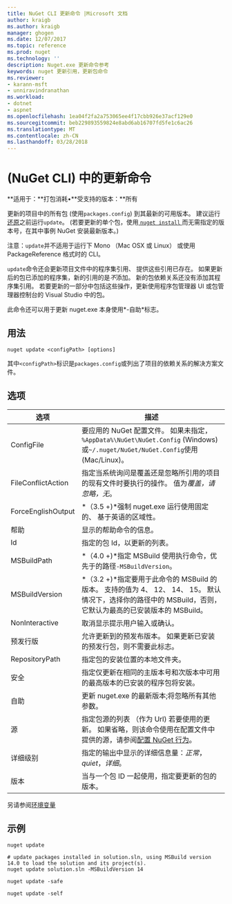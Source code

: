 ```yaml
---
title: NuGet CLI 更新命令 |Microsoft 文档
author: kraigb
ms.author: kraigb
manager: ghogen
ms.date: 12/07/2017
ms.topic: reference
ms.prod: nuget
ms.technology: ''
description: Nuget.exe 更新命令参考
keywords: nuget 更新引用，更新包命令
ms.reviewer:
- karann-msft
- unniravindranathan
ms.workload:
- dotnet
- aspnet
ms.openlocfilehash: 1ea04f2fa2a753065ee4f17cbb926e37acf129e0
ms.sourcegitcommit: beb229893559824e8abd6ab16707fd5fe1c6ac26
ms.translationtype: MT
ms.contentlocale: zh-CN
ms.lasthandoff: 03/28/2018
---
```

# <a name="update-command-nuget-cli"></a>(NuGet CLI) 中的更新命令

**适用于：**打包消耗&bullet;**受支持的版本：**所有

更新的项目中的所有包 (使用`packages.config`) 到其最新的可用版本。 建议运行[还原](cli-ref-restore.md)之前运行`update`。 (若要更新的单个包，使用[ `nuget install` ](cli-ref-install.md)而无需指定的版本号，在其中事例 NuGet 安装最新版本。)

注意：`update`并不适用于运行下 Mono （Mac OSX 或 Linux） 或使用 PackageReference 格式时的 CLI。

`update`命令还会更新项目文件中的程序集引用、 提供这些引用已存在。 如果更新后的包已添加的程序集，新的引用的是*不*添加。 新的包依赖关系还没有添加其程序集引用。 若要更新的一部分中包括这些操作，更新使用程序包管理器 UI 或包管理器控制台的 Visual Studio 中的包。

此命令还可以用于更新 nuget.exe 本身使用*-自助*标志。

## <a name="usage"></a>用法

```cli
nuget update <configPath> [options]
```

其中`<configPath>`标识是`packages.config`或列出了项目的依赖关系的解决方案文件。

## <a name="options"></a>选项

| 选项 | 描述 |
| --- | --- |
| ConfigFile | 要应用的 NuGet 配置文件。 如果未指定， `%AppData%\NuGet\NuGet.Config` (Windows) 或`~/.nuget/NuGet/NuGet.Config`使用 (Mac/Linux)。|
| FileConflictAction | 指定当系统询问是覆盖还是忽略所引用的项目的现有文件时要执行的操作。 值为*覆盖，请忽略，无*。 |
| ForceEnglishOutput | *（3.5 +)*强制 nuget.exe 运行使用固定的、 基于英语的区域性。 |
| 帮助 | 显示的帮助命令的信息。 |
| Id | 指定的包 Id，以更新的列表。 |
| MSBuildPath | *（4.0 +)*指定 MSBuild 使用执行命令，优先于的路径`-MSBuildVersion`。 |
| MSBuildVersion | *（3.2 +)*指定要用于此命令的 MSBuild 的版本。 支持的值为 4、 12、 14、 15。 默认情况下，选择你的路径中的 MSBuild，否则，它默认为最高的已安装版本的 MSBuild。 |
| NonInteractive | 取消显示提示用户输入或确认。 |
| 预发行版 | 允许更新到的预发布版本。 如果更新已安装的预发行包，则不需要此标志。 |
| RepositoryPath | 指定包的安装位置的本地文件夹。 |
| 安全 | 指定仅更新在相同的主版本号和次版本中可用的最高版本的已安装的程序包将安装。 |
| 自助 | 更新 nuget.exe 的最新版本;将忽略所有其他参数。 |
| 源 | 指定包源的列表 （作为 Url) 若要使用的更新。 如果省略，则该命令使用在配置文件中提供的源，请参阅[配置 NuGet 行为](../consume-packages/configuring-nuget-behavior.md)。 |
| 详细级别 | 指定的输出中显示的详细信息量：*正常*， *quiet*，*详细*。 |
| 版本 | 当与一个包 ID 一起使用，指定要更新的包的版本。 |

另请参阅[环境变量](cli-ref-environment-variables.md)

## <a name="examples"></a>示例

```cli
nuget update

# update packages installed in solution.sln, using MSBuild version 14.0 to load the solution and its project(s).
nuget update solution.sln -MSBuildVersion 14

nuget update -safe

nuget update -self
```
